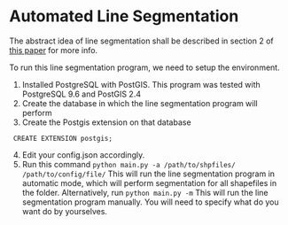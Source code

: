 # Automated Line Segmentation

The abstract idea of line segmentation shall be described in section 2 of [this paper](http://usc-isi-i2.github.io/papers/lin18.pdf) for more info. 

To run this line segmentation program, we need to setup the environment.

1. Installed PostgreSQL with PostGIS. This program was tested with PostgreSQL 9.6 and PostGIS 2.4
2. Create the database in which the line segmentation program will perform
3. Create the Postgis extension on that database
```
 CREATE EXTENSION postgis;
 ```
 4. Edit your config.json accordingly.
 5. Run this command
 ```python main.py -a /path/to/shpfiles/ /path/to/config/file/```
This will run the line segmentation program in automatic mode, which will perform segmentation for all shapefiles in the folder. Alternatively, run ```python main.py -m``` This will run the line segmentation program manually. You will need to specify what do you want do by yourselves.
